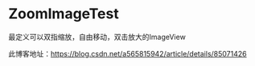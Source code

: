 # ZoomImageTest
 最定义可以双指缩放，自由移动，双击放大的ImageView

此博客地址：https://blog.csdn.net/a565815942/article/details/85071426
